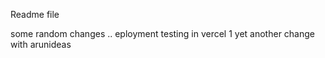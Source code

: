 Readme file

some random changes .. 
eployment testing in vercel 1
yet another change with arunideas
